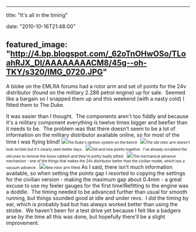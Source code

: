 
---
title: "It's all in the timing"

date: "2010-10-16T21:48:00"

featured_image: "http://4.bp.blogspot.com/_62oTnOHwOSo/TLoahRJX_DI/AAAAAAAACM8/45g--oh-TKY/s320/IMG_0720.JPG"
---


A bloke on the EMLRA forums had a rotor arm and set of points for the 24v distributor (found on the military 2.286 petrol engine) up for sale.  Seemed like a bargain so I snapped them up and this weekend (with a nasty cold) I fitted them to The Duke.

It was easier than I thought.  The components aren't too fiddly and because it's a military component everything is twelve times bigger and beefier than it needs to be.  The problem was that there doesn't seem to be a lot of information on the military distributor available online, so for most of the time I was flying blind!
﻿<a href="http://4.bp.blogspot.com/_62oTnOHwOSo/TLoahRJX_DI/AAAAAAAACM8/45g--oh-TKY/s1600/IMG_0720.JPG"><img src="/images/its-all-in-the-timing/IMG_0720.JPG"/></a><span style="font-size: x-small;">The Duke's ignition system on the bench</span> 
<a href="http://1.bp.blogspot.com/_62oTnOHwOSo/TLoajVMcakI/AAAAAAAACNA/J1WdmDVeXz0/s1600/IMG_0725.JPG"><img src="/images/its-all-in-the-timing/IMG_0725.JPG"/></a><span style="font-size: x-small;">The old rotor arm doesn't look *terrible* but it's clearly seen better days.</span> 
<a href="http://3.bp.blogspot.com/_62oTnOHwOSo/TLoak7HmSqI/AAAAAAAACNE/siJNhQbTdxA/s1600/IMG_0735.JPG"><img src="/images/its-all-in-the-timing/IMG_0735.JPG"/></a><span style="font-size: x-small;">Old and new points together.  I've already scrubbed the old ones to remove the loose rubbish and they're pretty badly pitted.</span> 
<a href="http://2.bp.blogspot.com/_62oTnOHwOSo/TLoanLt9vaI/AAAAAAAACNI/MgtS0gRGQfA/s1600/IMG_0738.JPG"><img src="/images/its-all-in-the-timing/IMG_0738.JPG"/></a><span style="font-size: x-small;">The mechanical advance mechanism - one of the things that makes the 24v distributor better than the civilian model, which has a vacuum advance.</span> 
<a href="http://1.bp.blogspot.com/_62oTnOHwOSo/TLoapiiv3EI/AAAAAAAACNM/Jn3fJJ_TI0U/s1600/IMG_0741.JPG"><img src="/images/its-all-in-the-timing/IMG_0741.JPG"/></a><span style="font-size: x-small;">New rotor arm fitted</span>
As I said, there isn't much information available, so when setting the points gap I resorted to copying the settings for the civilian version - making the maximum gap about 0.4mm - a great excuse to use my feeler gauges for the first time!Refitting to the engine was a doddle.  The timing needed to be advanced further than usual for smooth running, but things sounded good at idle and under revs.  I did the timing by ear, which is probably bad but has always worked better than using the strobe.  We haven't been for a test drive yet because I felt like a badgers arse by the time all this was done, but hopefully there'll be a slight improvement.
